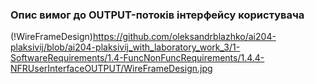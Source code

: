 ### Опис вимог до OUTPUT-потоків інтерфейсу користувача
(!WireFrameDesign)https://github.com/oleksandrblazhko/ai204-plaksivij/blob/ai204-plaksivij_with_laboratory_work_3/1-SoftwareRequirements/1.4-FuncNonFuncRequirements/1.4.4-NFRUserInterfaceOUTPUT/WireFrameDesign.jpg
